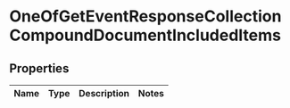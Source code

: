 # OneOfGetEventResponseCollectionCompoundDocumentIncludedItems

## Properties
Name | Type | Description | Notes
------------ | ------------- | ------------- | -------------

